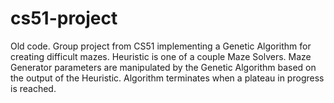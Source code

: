 cs51-project
============

Old code. Group project from CS51 implementing a Genetic Algorithm for creating difficult mazes. 
Heuristic is one of a couple Maze Solvers.
Maze Generator parameters are manipulated by the Genetic Algorithm based on the output of the Heuristic.
Algorithm terminates when a plateau in progress is reached.
